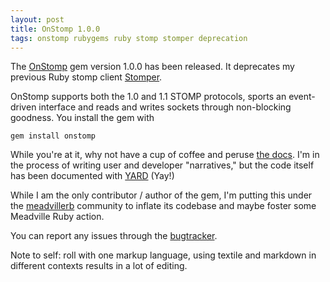 ```yaml
---
layout: post
title: OnStomp 1.0.0
tags: onstomp rubygems ruby stomp stomper deprecation
---
```

The [OnStomp](https://github.com/meadvillerb/onstomp) gem version 1.0.0 has been
released.  It deprecates my previous Ruby stomp client
[Stomper](https://github.com/iande/stomper).

OnStomp supports both the 1.0 and 1.1 STOMP protocols, sports an event-driven
interface and reads and writes sockets through non-blocking goodness.
You install the gem with

    gem install onstomp


While you're at it, why not have a cup of coffee and peruse
[the docs](http://mdvlrb.com/onstomp).  I'm in the process of writing user
and developer "narratives," but the code itself has been documented with
[YARD](http://yardoc.org/) (Yay!)

While I am the only contributor / author of the gem, I'm putting this under
the [meadvillerb](https://github.com/meadvillerb) community to inflate its
codebase and maybe foster some Meadville Ruby action.

You can report any issues through the
[bugtracker](https://github.com/meadvillerb/onstomp/issues).

Note to self: roll with one markup language, using textile and markdown in
different contexts results in a lot of editing.
